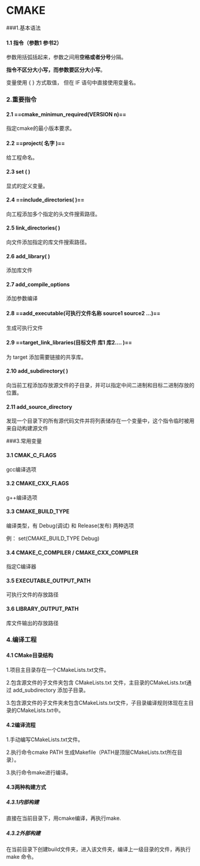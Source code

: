 # CMAKE

###1.基本语法

#### 1.1  指令（参数1   参书2）

参数用括弧括起来，参数之间用**空格或者分号**分隔。

**指令不区分大小写，而参数要区分大小写**。

变量使用 { } 方式取值， 但在 IF 语句中直接使用变量名。

### 2.重要指令

#### 2.1  ==cmake_minimun_required(VERSION  n)==

指定cmake的最小版本要求。

#### 2.2  ==project(  名字  )==

给工程命名。

#### 2.3  set (   )

显式的定义变量。

#### 2.4 ==include_directories(   )==

向工程添加多个指定的头文件搜索路径。

#### 2.5  link_directories(  )

向文件添加指定的库文件搜索路径。

#### 2.6 add_library(  )

添加库文件

#### 2.7 add_compile_options

添加参数编译

#### 2.8 ==add_executable(可执行文件名称    source1  source2 …)==

生成可执行文件

#### 2.9 ==target_link_libraries(目标文件     库1  库2….  )==

为  target 添加需要链接的共享库。

#### 2.10 add_subdirectory(  )

向当前工程添加存放源文件的子目录，并可以指定中间二进制和目标二进制存放的位置。

#### 2.11 add_source_directory

发现一个目录下的所有源代码文件并将列表储存在一个变量中，这个指令临时被用来自动构建源文件

###3.常用变量

#### 3.1 CMAK_C_FLAGS

gcc编译选项

#### 3.2  CMAKE_CXX_FLAGS

g++编译选项

#### 3.3  CMAKE_BUILD_TYPE

编译类型，有 Debug(调试)  和  Release(发布) 两种选项

例：  set(CMAKE_BUILD_TYPE   Debug)

#### 3.4  CMAKE_C_COMPILER   /  CMAKE_CXX_COMPILER

指定C编译器

#### 3.5  EXECUTABLE_OUTPUT_PATH

可执行文件的存放路径

#### 3.6  LIBRARY_OUTPUT_PATH

库文件输出的存放路径

### 4.编译工程

#### 4.1 CMake目录结构

1.项目主目录存在一个CMakeLists.txt文件。

2.包含源文件的子文件夹包含 CMakeLists.txt 文件，主目录的CMakeLists.txt通过 add_subdirectory 添加子目录。

3.包含源文件的子文件夹未包含CMakeLists.txt文件，子目录编译规则体现在主目录的CMakeLists.txt中。

#### 4.2编译流程

1.手动编写CMakeLists.txt文件。

2.执行命令cmake PATH 生成Makefile（PATH是顶层CMakeLists.txt所在目录）。

3.执行命令make进行编译。

#### 4.3两种构建方式

##### 4.3.1内部构建

直接在当前目录下，用cmake编译，再执行make.

##### 4.3.2外部构建

在当前目录下创建build文件夹，进入该文件夹，编译上一级目录的文件，再执行make 命令。